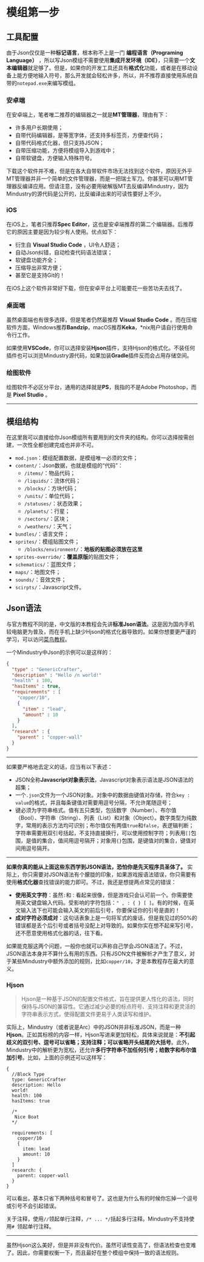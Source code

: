 # 模组第一步

## 工具配置

由于Json仅仅是一种**标记语言**，根本称不上是一门 **编程语言（Programing Language）** ，所以写Json模组不需要使用**集成开发环境（IDE）**，只需要一个**文本编辑器**就足够了。但是，如果你的开发工具还具有**格式化**功能，或者是在移动设备上能方便地输入符号，那么开发就会轻松许多，所以，并不推荐直接使用系统自带的`notepad.exe`来编写模组。

### 安卓端

在安卓端上，笔者唯二推荐的编辑器之一就是**MT管理器**，理由有下：

- 许多用户长期使用；
- 自带代码编辑器，是等宽字体，还支持多标签页，方便查代码；
- 自带代码格式化器，但只支持JSON；
- 自带压缩功能，方便将模组导入到游戏中；
- 自带软键盘，方便输入特殊符号。

下载这个软件并不难，但是在各大自带软件市场无法找到这个软件，原因无外乎MT管理器并非一个简单的文件管理器，而是一把瑞士军刀。你甚至可以用MT管理器反编译应用。但请注意，没有必要用破解版MT去反编译Mindustry，因为Mindustry的源代码是公开的，比反编译出来的可读性要好上不少。

### iOS

在iOS上，笔者只推荐**Spec Editor**，这也是安卓端推荐的第二个编辑器。后推荐它的原因主要是因为较少有人使用。优点如下：

- 衍生自 **Visual Studio Code** ，UI令人舒适；
- 自动Json纠错，自动检查代码语法错误；
- 软键盘功能齐全；
- 压缩导出非常方便；
- 甚至它是支持Git的！
 
在iOS上这个软件非常好下载，但在安卓平台上可能要花一些苦功夫去找了。

### 桌面端

虽然桌面端也有很多选择，但是笔者仍然最推荐 **Visual Studio Code** 。而在压缩软件方面，Windows推荐**Bandzip**，macOS推荐**Keka**，*nix用户请自行使用命令行工作。

如果使用**VSCode**，你可以选择安装**Hjson**插件，支持Hjson的格式化。不装任何插件也可以浏览Mindustry源代码，如果加装**Gradle**插件反而会占用存储空间。

### 绘图软件

绘图软件不必区分平台，通用的选择就是**PS**，我指的不是Adobe Photoshop，而是 **Pixel Studio** 。


------

## 模组结构
  
在这里我可以直接给你Json模组所有要用到的文件夹的结构。你可以选择按需创建，一次性全都创建完成也并非不可。

- `mod.json`：模组配置数据，是模组唯一必须的文件；
- `content/`：Json数据，也就是模组的“代码”：
  - `/items/`：物品代码；
  - `/liquids/`：流体代码；
  - `/blocks/`：方块代码；
  - `/units/`：单位代码；
  - `/statuses/`：状态效果；
  - `/planets/`：行星；
  - `/sectors/`：区块；
  - `/weathers/`：天气；
- `bundles/`：语言文件；
- `sprites/`：模组贴图文件；
  - `/blocks/environment/`：**地板的贴图必须放在这里**
- `sprites-override/`：**覆盖原版**的贴图文件；
- `schematics/`：蓝图文件；
- `maps/`：地图文件；
- `sounds/`：音效文件；
- `scirpts/`：Javascript文件。


## Json语法

与官方教程不同的是，中文版的本教程会先讲**标准Json语法**。这是因为国内手机较电脑更为普及，而在手机上缺少Hjson的格式化器导致的。如果你想要更严谨的学习，可以访问[菜鸟教程](https://www.runoob.com/json/json-tutorial.html)。

一个Mindustry中Json的示例可以是这样的：

``` json
{
  "type" : "GenericCrafter",
  "description" : "Hello /n world!"
  "health" : 100,
  "hasItems" : true,
  "requirements" : [
    "copper/10",
    {
      "item" : "lead",
      "amount" : 10
    }
  ],
  "research" : {
    "parent" : "copper-wall"
  }
}

```

------

如果要严格地去定义的话，应当有以下表述：

- JSON全称**Javascript对象表示法**，Javascript对象表示语法是JSON语法的超集；
- 一个`.json`文件为一个JSON对象。对象中的数据由键值对存储，符合`key : value`的格式，并且每条键值对需要用逗号分隔，不允许尾随逗号；
- 键必须为字符串格式。值有五只类型，包括数字（Number）、布尔值（Bool）、字符串（String）、列表（List）和对象（Object）。数字类型为纯数字，常用的表示方法均可识别；布尔值仅有两值`true`和`false`，表逻辑判断；字符串需要用双引号括起，不支持直接换行，可以使用控制字符；列表用`[]`包围，是值的集合，值间用逗号隔开；对象用`{}`包围，是键值对的集合，键值对间用逗号隔开。

------


**如果你真的能从上面这些东西学到JSON语法，恐怕你是先天程序员圣体了。** 实际上，你只需要对JSON语法有个朦胧的印象，如果游戏报语法错误，你只需要有使用**格式化器**查找错误的能力即可。不过，我还是想提两点常见的错误：

- **使用英文字符**：虽然`:`和`：`看起来很像，但是游戏只会认可前一个。你需要使用英文键盘输入代码。受影响的字符包括：`" , : { } [ ]`。有的时候，在英文输入法下也可能会输入英文的前后引号，你要保证你的引号是直的！
- **成对字符必须成对**：这句话表象上是一句将军式的废话，但是我见过的50%的错误都是丢个后引号或者括号没配上对导致的。如果你实在想不起来写引号，还不愿意使用格式化器的话，往下看。

如果能克服这两个问题，一般你也就可以声称自己学会JSON语法了。不过，JSON语法本身并不算什么有用的东西。只有JSON文件被解析才产生了意义，对于某些Mindustry中额外添加的规则，比如`copper/10`，才是本教程存在最大的意义。

### Hjson

> Hjson是一种基于JSON的配置文件格式，旨在提供更人性化的语法，同时保持与JSON的兼容性。它通过减少必要的标点符号、支持注释和更灵活的字符串表示方式，使得配置文件更易于人类读写和维护。

实际上，Mindustry（或者说是Arc）中的JSON并非标准JSON，而是一种**Hjson**。正如其标榜的内容一样，Hjson写进来更加轻松，具体来说就是：**不引起歧义的双引号、逗号可以省略；支持注释；可以省略开头结尾的大括号**。此外，Mindustry中的解析更为宽松，还允许**多行字符串不加任何引号；给数字和布尔值加引号**。比如，上面的示例还可以这样写：

``` hjson
{
  //Block Type
  type: GenericCrafter
  description: Hello 
  world!
  health: 100
  hasItems: true
  
  /* 
   Nice Boat
  */
  
  requirements: [
    copper/10
    {
      item: lead
      amount: 10
    }
  ]
  research: {
    parent: copper-wall
  }
}

```

可以看出，基本只省下两种括号和冒号了。这也是为什么有的时候你忘掉一个逗号或引号不会引起错误。

关于注释，使用`//`领起单行注释，`/* ... */`括起多行注释。Mindustry不支持使用`# `领起单行注释。

------

虽然Hjson这么美好，但是并非没有代价。虽然可读性变高了，但语法检查也变难了。因此，你需要权衡一下，而且最好在整个模组中保持一致的语法规则。